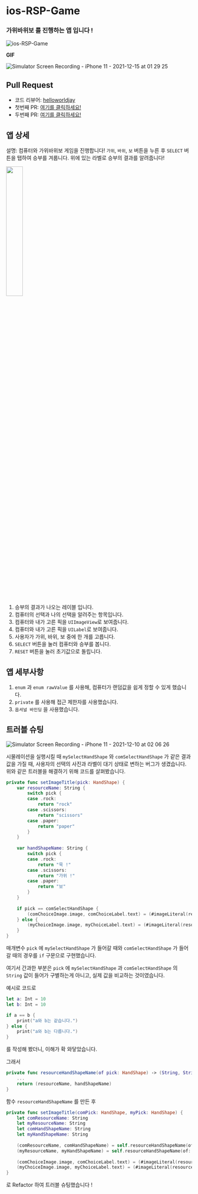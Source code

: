 # ios-RSP-Game

### 가위바위보 를 진행하는 앱 입니다 !

![ios-RSP-Game](https://user-images.githubusercontent.com/78950704/146194759-419f2c14-f950-48e0-8dfa-f2b770796d1f.png)

**GIF**

![Simulator Screen Recording - iPhone 11 - 2021-12-15 at 01 29 25](https://user-images.githubusercontent.com/78950704/146039193-937ee4c8-61c9-46d6-8cfe-ed68a09c3066.gif)

## Pull Request

* 코드 리뷰어: [helloworldjay](https://github.com/helloworldjay)
* 첫번째 PR: [여기를 클릭하세요!](https://github.com/LeeSungNo-ian/ios-RSPGame/pull/1)
* 두번째 PR: [여기를 클릭하세요!](https://github.com/LeeSungNo-ian/ios-RSPGame/pull/2)


## 앱 상세
설명: 컴퓨터와 가위바위보 게임을 진행합니다! `가위`, `바위`, `보` 버튼을 누른 후 `SELECT` 버튼을 탭하여 승부를 겨룹니다. 위에 있는 라벨로 승부의 결과를 알려줍니다!
  
<img src="https://user-images.githubusercontent.com/78950704/146044151-dc9e5474-14c9-42fb-bd4c-6b6a57f327d1.jpg" width="30%" height="30%">

1. 승부의 결과가 나오는 레이블 입니다.
2. 컴퓨터의 선택과 나의 선택을 알려주는 항목입니다.
3. 컴퓨터와 내가 고른 픽을 `UIImageView`로 보여줍니다.
4. 컴퓨터와 내가 고른 픽을 `UILabel`로 보여줍니다.
5. 사용자가 가위, 바위, 보 중에 한 개를 고릅니다.
6. `SELECT` 버튼을 눌러 컴퓨터와 승부를 봅니다.
7. `RESET` 버튼을 눌러 초기값으로 돌립니다.


## 앱 세부사항 
1. `enum` 과 `enum rawValue` 를 사용해, 컴퓨터가 랜덤값을 쉽게 정할 수 있게 했습니다.
2. `private` 를 사용해 접근 제한자를 사용했습니다.
3. `옵셔널 바인딩` 을 사용했습니다. 
 

## 트러블 슈팅
![Simulator Screen Recording - iPhone 11 - 2021-12-10 at 02 06 26](https://user-images.githubusercontent.com/78950704/146336384-47fb662c-4e54-45e1-9824-14393ff5bc65.gif)

시물레이션을 실행시킬 때 `mySelectHandShape` 와 `comSelectHandShape` 가 같은 결과값을 가질 때, 사용자의 선택의 사진과 라벨이 대기 상태로 변하는 버그가 생겼습니다.
위와 같은 트러블을 해결하기 위해 코드를 살펴봤습니다.

```swift
private func setImageTitle(pick: HandShape) {
    var resourceName: String {
        switch pick {
        case .rock:
            return "rock"
        case .scissors:
            return "scissors"
        case .paper:
            return "paper"
        }
    }
        
    var handShapeName: String {
        switch pick {
        case .rock:
            return "묵 !"
        case .scissors:
            return "가위 !"
        case .paper:
            return "보"
        }
    }
        
    if pick == comSelectHandShape {
        (comChoiceImage.image, comChoiceLabel.text) = (#imageLiteral(resourceName: resourceName), handShapeName)
    } else {
        (myChoiceImage.image, myChoiceLabel.text) = (#imageLiteral(resourceName: resourceName), handShapeName)
    }
}
```

매개변수 `pick` 에 `mySelectHandShape` 가 들어갈 때와 `comSelectHandShape` 가 들어갈 때의 경우를 `if` 구문으로 구현했습니다.

여기서 간과한 부분은 `pick` 에 `mySelectHandShape` 과 `comSelectHandShape` 의 `String` 값이 들어가 구별하는게 아니고, 실제 값을 비교하는 것이였습니다.

예시로 코드로
```swift
let a: Int = 10
let b: Int = 10

if a == b {
    print("a와 b는 같습니다.")
} else {
    print("a와 b는 다릅니다.")
}
```
를 작성해 봤더니, 이해가 확 와닿았습니다.

그래서
```swift
private func resourceHandShapeName(of pick: HandShape) -> (String, String){
    ...
    return (resourceName, handShapeName)
}
```

함수 `resourceHandShapeName` 를 만든 후

```swift
private func setImageTitle(comPick: HandShape, myPick: HandShape) {
    let comResourceName: String
    let myResourceName: String
    let comHandShapeName: String
    let myHandShapeName: String
        
    (comResourceName, comHandShapeName) = self.resourceHandShapeName(of: comPick)
    (myResourceName, myHandShapeName) = self.resourceHandShapeName(of: myPick)
      
    (comChoiceImage.image, comChoiceLabel.text) = (#imageLiteral(resourceName: comResourceName), comHandShapeName)
    (myChoiceImage.image, myChoiceLabel.text) = (#imageLiteral(resourceName: myResourceName), myHandShapeName)
}
```

로 Refactor 하여 트러블 슈팅했습니다 !


